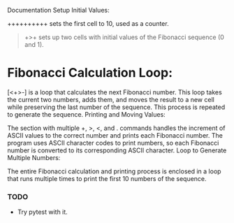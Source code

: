 Documentation
Setup Initial Values:

++++++++++ sets the first cell to 10, used as a counter.
>+>+ sets up two cells with initial values of the Fibonacci sequence (0 and 1).

# Fibonacci Calculation Loop:

[<+>-] is a loop that calculates the next Fibonacci number.
This loop takes the current two numbers, adds them, and moves the result to a new cell while preserving the last number of the sequence.
This process is repeated to generate the sequence.
Printing and Moving Values:

The section with multiple +, >, <, and . commands handles the increment of ASCII values to the correct number and prints each Fibonacci number.
The program uses ASCII character codes to print numbers, so each Fibonacci number is converted to its corresponding ASCII character.
Loop to Generate Multiple Numbers:

The entire Fibonacci calculation and printing process is enclosed in a loop that runs multiple times to print the first 10 numbers of the sequence.


### TODO
- Try pytest with it.